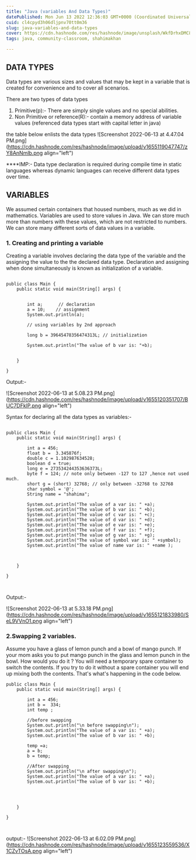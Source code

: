 ```yaml
---
title: "Java (variables And Data Types)"
datePublished: Mon Jun 13 2022 12:36:03 GMT+0000 (Coordinated Universal Time)
cuid: cl4cpyd3h06dljpnv70tt0m36
slug: java-variables-and-data-types
cover: https://cdn.hashnode.com/res/hashnode/image/unsplash/WkfDrhxDMC8/upload/v1655123645552/Ki-0Nnmjp8.jpeg
tags: java, community-classroom, shahimakhan

---
```


## DATA TYPES

Data types are various sizes and values that may be kept in a variable that is created for convenience and to cover all scenarios.

There are two types of data types
1. Primitive(p):- There are simply single values and no special abilities.
2. Non Primitive or reference(R):- contain a memory address of variable values 
(referenced data types start with capital letter in java)

the table below enlists the data types
![Screenshot 2022-06-13 at 4.47.04 PM.png](https://cdn.hashnode.com/res/hashnode/image/upload/v1655119047747/zY8AnNmlb.png align="left")

****IMP:- Data type declaration is required during compile time in static languages whereas dynamic languages can receive different data types over time.


## VARIABLES 

We assumed certain containers that housed numbers, much as we did in mathematics. Variables are used to store values in Java. We can store much more than numbers with these values, which are not restricted to numbers. We can store many different sorts of data values in a variable.

### 1. Creating and printing a variable


Creating a variable involves declaring the data type of the variable and the assigning the value to the the declared data type. Declaration and assigning when done simultaneously is known as initialization of a variable.


```

public class Main {
    public static void main(String[] args) {


        int a;      // declaration
        a = 10;    // assignment
        System.out.println(a);

        // using variables by 2nd approach

        long b = 39645478356474313L; // initialization

        System.out.println("The value of b var is: "+b);


    }

}

``` 

Output:-

![Screenshot 2022-06-13 at 5.08.23 PM.png](https://cdn.hashnode.com/res/hashnode/image/upload/v1655120351707/BUC7DFklP.png align="left")





Syntax for declaring all the data types as variables:-


```

public class Main {
    public static void main(String[] args) {

        int a = 456;
        float b =  3.345876f;
        double c = 1.102987634528;
        boolean d = true;
        long e = 273534244353636373L;
        byte f = 124; // note only between -127 to 127 ,hence not used much.
        short g = (short) 32768; // only between -32768 to 32768
        char symbol = '@';
        String name = "shahima";

        System.out.println("The value of a var is: " +a);
        System.out.println("The value of b var is: " +b);
        System.out.println("The value of c var is: " +c);
        System.out.println("The value of d var is: " +d);
        System.out.println("The value of e var is: " +e);
        System.out.println("The value of f var is: " +f);
        System.out.println("The value of g var is: " +g);
        System.out.println("The value of symbol var is: " +symbol);
        System.out.println("The value of name var is: " +name );



    }

}



``` 

Output:-


![Screenshot 2022-06-13 at 5.33.18 PM.png](https://cdn.hashnode.com/res/hashnode/image/upload/v1655121833980/SeL9VVnO1.png align="left")



### 2.Swapping 2 variables.

Assume you have a glass of lemon punch and a bowl of mango punch. If your mom asks you to put mango punch in the glass and lemon punch in the bowl. How would you do it ? You will need a temporary spare container to switch the contents. If you try to do it without a spare container you will end up mixing both the contents. That's what's happening in the code below.


```
public class Main {
    public static void main(String[] args) {

        int a = 456;
        int b =  334;
        int temp ;

        //before swapping
        System.out.println("\n before swapping\n");
        System.out.println("The value of a var is: " +a);
        System.out.println("The value of b var is: " +b);

        temp =a;
        a = b;
        b = temp;

        //After swapping
        System.out.println("\n after swapping\n");
        System.out.println("The value of a var is: " +a);
        System.out.println("The value of b var is: " +b);




    }

}



``` 

output:-
![Screenshot 2022-06-13 at 6.02.09 PM.png](https://cdn.hashnode.com/res/hashnode/image/upload/v1655123559536/X1CZvTOsA.png align="left")


 


